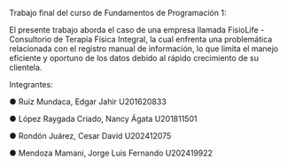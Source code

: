 Trabajo final del curso de Fundamentos de Programación 1:

El presente trabajo aborda el caso de una empresa llamada FisioLife - Consultorio de Terapia Física Integral, la cual enfrenta una problemática relacionada con el registro manual de información, lo que limita el manejo eficiente y oportuno de los datos debido al rápido crecimiento de su clientela.

Integrantes:

●	Ruiz Mundaca, Edgar Jahir U201620833

●	López Raygada Criado, Nancy Ágata U201811501

●	Rondón Juárez, Cesar David U202412075

●	Mendoza Mamani, Jorge Luis Fernando U202419922

